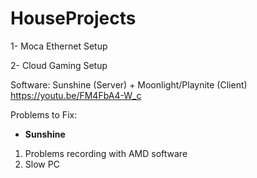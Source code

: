 # HouseProjects
1- Moca Ethernet Setup

2- Cloud Gaming Setup

Software: Sunshine (Server) + Moonlight/Playnite (Client)
https://youtu.be/FM4FbA4-W_c

Problems to Fix: 

 - **Sunshine**
 1. Problems recording with AMD software
 2. Slow PC
